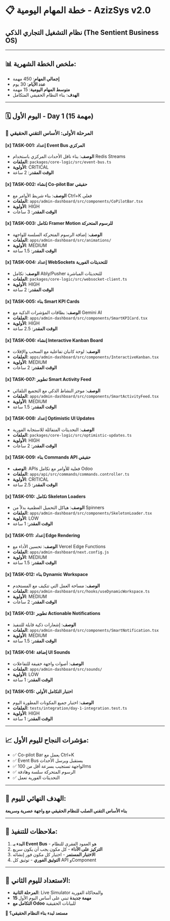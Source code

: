 # 📋 خطة المهام اليومية - AzizSys v2.0
## نظام التشغيل التجاري الذكي (The Sentient Business OS)

---

## 📊 **ملخص الخطة الشهرية:**
- **إجمالي المهام**: 450 مهمة
- **عدد الأيام**: 30 يوم
- **متوسط المهام اليومية**: 15 مهمة
- **الهدف**: بناء النظام الحقيقي المتكامل

---

## 🗓️ **اليوم الأول - Day 1** (15 مهمة)

### 🎯 **المرحلة الأولى: الأساس التقني الحقيقي**

#### [x] **TASK-001**: إعداد Event Bus المركزي
- **الوصف**: بناء ناقل الأحداث المركزي باستخدام Redis Streams
- **الملفات**: `packages/core-logic/src/event-bus.ts`
- **الأولوية**: CRITICAL
- **الوقت المقدر**: 2 ساعة

#### [x] **TASK-002**: إنشاء Co-pilot Bar حقيقي
- **الوصف**: بناء شريط الأوامر مع Ctrl+K فعلي
- **الملفات**: `apps/admin-dashboard/src/components/CoPilotBar.tsx`
- **الأولوية**: HIGH
- **الوقت المقدر**: 3 ساعات

#### [x] **TASK-003**: تكامل Framer Motion للرسوم المتحركة
- **الوصف**: إضافة الرسوم المتحركة السلسة للواجهة
- **الملفات**: `apps/admin-dashboard/src/animations/`
- **الأولوية**: MEDIUM
- **الوقت المقدر**: 1.5 ساعة

#### [x] **TASK-004**: إعداد WebSockets للتحديثات الفورية
- **الوصف**: تكامل Ably/Pusher للتحديثات المباشرة
- **الملفات**: `packages/core-logic/src/websocket-client.ts`
- **الأولوية**: HIGH
- **الوقت المقدر**: 2 ساعة

#### [x] **TASK-005**: بناء Smart KPI Cards
- **الوصف**: بطاقات المؤشرات الذكية مع Gemini AI
- **الملفات**: `apps/admin-dashboard/src/components/SmartKPICard.tsx`
- **الأولوية**: HIGH
- **الوقت المقدر**: 2.5 ساعة

#### [x] **TASK-006**: إنشاء Interactive Kanban Board
- **الوصف**: لوحة كانبان تفاعلية مع السحب والإفلات
- **الملفات**: `apps/admin-dashboard/src/components/InteractiveKanban.tsx`
- **الأولوية**: MEDIUM
- **الوقت المقدر**: 2 ساعات

#### [x] **TASK-007**: تطوير Smart Activity Feed
- **الوصف**: موجز النشاط الذكي مع التجميع التلقائي
- **الملفات**: `apps/admin-dashboard/src/components/SmartActivityFeed.tsx`
- **الأولوية**: MEDIUM
- **الوقت المقدر**: 1.5 ساعة

#### [x] **TASK-008**: إعداد Optimistic UI Updates
- **الوصف**: التحديثات المتفائلة للاستجابة الفورية
- **الملفات**: `packages/core-logic/src/optimistic-updates.ts`
- **الأولوية**: HIGH
- **الوقت المقدر**: 2 ساعات

#### [x] **TASK-009**: بناء Commands API حقيقي
- **الوصف**: APIs فعلية للأوامر مع تكامل Odoo
- **الملفات**: `apps/api/src/commands/commands.controller.ts`
- **الأولوية**: CRITICAL
- **الوقت المقدر**: 2.5 ساعة

#### [x] **TASK-010**: تكامل Skeleton Loaders
- **الوصف**: هياكل التحميل العظمية بدلاً من Spinners
- **الملفات**: `apps/admin-dashboard/src/components/SkeletonLoader.tsx`
- **الأولوية**: LOW
- **الوقت المقدر**: 1 ساعة

#### [x] **TASK-011**: إعداد Edge Rendering
- **الوصف**: تحسين الأداء مع Vercel Edge Functions
- **الملفات**: `apps/admin-dashboard/next.config.js`
- **الأولوية**: MEDIUM
- **الوقت المقدر**: 1.5 ساعة

#### [x] **TASK-012**: بناء Dynamic Workspace
- **الوصف**: مساحة العمل التي تتكيف مع المستخدم
- **الملفات**: `apps/admin-dashboard/src/hooks/useDynamicWorkspace.ts`
- **الأولوية**: MEDIUM
- **الوقت المقدر**: 2 ساعات

#### [x] **TASK-013**: تطوير Actionable Notifications
- **الوصف**: إشعارات ذكية قابلة للتنفيذ
- **الملفات**: `apps/admin-dashboard/src/components/SmartNotification.tsx`
- **الأولوية**: MEDIUM
- **الوقت المقدر**: 1.5 ساعة

#### [x] **TASK-014**: إضافة UI Sounds
- **الوصف**: أصوات واجهة خفيفة للتفاعلات
- **الملفات**: `apps/admin-dashboard/src/sounds/`
- **الأولوية**: LOW
- **الوقت المقدر**: 1 ساعة

#### [x] **TASK-015**: اختبار التكامل الأولي
- **الوصف**: اختبار جميع المكونات المطورة اليوم
- **الملفات**: `tests/integration/day-1-integration.test.ts`
- **الأولوية**: HIGH
- **الوقت المقدر**: 1 ساعة

---

## 📈 **مؤشرات النجاح لليوم الأول:**
- ✅ Co-pilot Bar يعمل مع Ctrl+K
- ✅ Event Bus يستقبل ويرسل الأحداث
- ✅ الواجهة تستجيب بسرعة أقل من 100ms
- ✅ الرسوم المتحركة سلسة وهادفة
- ✅ التحديثات الفورية تعمل

---

## 🎯 **الهدف النهائي لليوم:**
**بناء الأساس التقني الصلب للنظام الحقيقي مع واجهة عصرية وسريعة**

---

## 📝 **ملاحظات للتنفيذ:**
1. **البدء بـ Event Bus** - هو العمود الفقري للنظام
2. **التركيز على الأداء** - كل مكون يجب أن يكون سريع
3. **الاختبار المستمر** - اختبار كل مكون فور إنشائه
4. **التوثيق الفوري** - توثيق كل API وComponent

---

## 🚀 **الاستعداد لليوم الثاني:**
- **المرحلة الثانية**: Live Simulator والمحاكاة الفورية
- **15 مهمة جديدة** تبني على أساس اليوم الأول
- **التكامل مع Odoo** للبيانات الحقيقية

**🎊 مستعد لبدء بناء النظام الحقيقي؟**